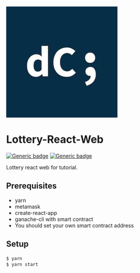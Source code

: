 ![dc logo](./misc/dappcamus_logo.jpg)
# Lottery-React-Web

[![Generic badge](https://img.shields.io/badge/build-passing-green.svg)](https://shields.io/)    [![Generic badge](https://img.shields.io/badge/licence-MIT-blue.svg)](https://shields.io/)

Lottery react web for tutorial.

## Prerequisites
* yarn
* metamask
* create-react-app
* ganache-cli with smart contract
* You should set your own smart contract address

## Setup
```
$ yarn
$ yarn start
```